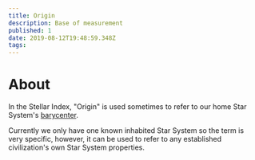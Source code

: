 ```yaml
---
title: Origin
description: Base of measurement
published: 1
date: 2019-08-12T19:48:59.348Z
tags: 
---
```


# About
In the Stellar Index, "Origin" is used sometimes to refer to our home Star System's [barycenter](/mathematics/measurement/barycenter).

Currently we only have one known inhabited Star System so the term is very specific, however, it can be used to refer to any established civilization's own Star System properties.